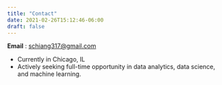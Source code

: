 ```yaml
---
title: "Contact"
date: 2021-02-26T15:12:46-06:00
draft: false
---
```

**Email** : schiang317@gmail.com

- Currently in Chicago, IL
- Actively seeking full-time opportunity in data analytics, data science, and machine learning.



